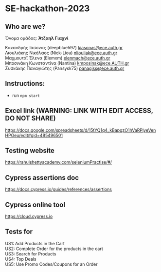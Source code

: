 # SE-hackathon-2023
## Who are we?
Όνομα ομάδας: **Άτζαηλ Γιαχνί**   

Κακανδρής Ιάσονας (deepblue597) kiasonas@ece.auth.gr   
Λιουλιάκης Νικόλαος (Nick-Liou) nliouliak@ece.auth.gr    
Μαχμουτάϊ Έλενα (Elemxm) elenmach@ece.auth.gr   
Μποσινάκη Κωνσταντίνα (Nantina) kmposinak@ece.AUTH.gr   
Συσκάκης Παναγιώτης (Pansysk75) panagiss@ece.auth.gr   

## Instructions:
- run `npm start`

## Excel link (WARNING: LINK WITH EDIT ACCESS, DO NOT SHARE)
https://docs.google.com/spreadsheets/d/15tYQ1q4_kBapgzO1hVaRPjyeVenHPGeu/edit#gid=485496501

## Testing website
https://rahulshettyacademy.com/seleniumPractise/#/

## Cypress assertions doc
https://docs.cypress.io/guides/references/assertions

## Cypress online tool
https://cloud.cypress.io


## Tests for 

US1: Add Products in the Cart  
US2: Complete Order for the products in the cart  
US3: Search for Products  
US4: Top Deals  
US5: Use Promo Codes/Coupons for an Order 
